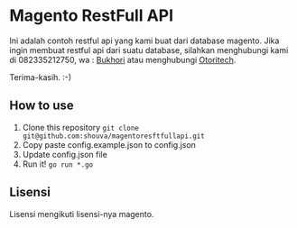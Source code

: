 # Magento RestFull API

Ini adalah contoh restful api yang kami buat dari database magento.
Jika ingin membuat restful api dari suatu database, silahkan menghubungi kami di 082335212750, wa : [Bukhori](https://wa.me/6282335212750) atau menghubungi [Otoritech](https://otoritech.com).

Terima-kasih. :-)

## How to use

1. Clone this repository `git clone git@github.com:shouva/magentoresftfullapi.git`
2. Copy paste config.example.json to config.json
3. Update config.json file
4. Run it! `go run *.go`

## Lisensi

Lisensi mengikuti lisensi-nya magento. 
